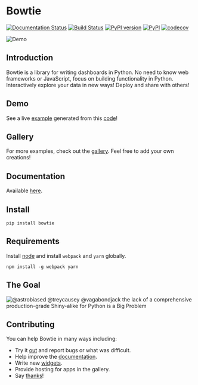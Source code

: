 # Bowtie

[![Documentation Status](https://readthedocs.org/projects/bowtie-py/badge/?version=latest)](http://bowtie-py.readthedocs.io/en/latest/?badge=latest)
[![Build Status](https://travis-ci.org/jwkvam/bowtie.svg?branch=master)](https://travis-ci.org/jwkvam/bowtie)
[![PyPI version](https://badge.fury.io/py/bowtie.svg)](https://badge.fury.io/py/bowtie)
[![PyPI](https://img.shields.io/pypi/pyversions/bowtie.svg)](https://pypi.python.org/pypi/bowtie/)
[![codecov](https://codecov.io/gh/jwkvam/bowtie/branch/master/graph/badge.svg)](https://codecov.io/gh/jwkvam/bowtie)

![Demo](https://cloud.githubusercontent.com/assets/86304/20045988/69e5678a-a45a-11e6-853b-7f60a615c9da.gif)

## Introduction

Bowtie is a library for writing dashboards in Python.
No need to know web frameworks or JavaScript, focus on building functionality in Python.
Interactively explore your data in new ways!
Deploy and share with others!

## Demo

See a live [example](https://bowtie-demo.herokuapp.com/) generated from this [code](https://github.com/jwkvam/bowtie-demo/blob/master/example.py)!

## Gallery

For more examples, check out the [gallery](https://github.com/jwkvam/bowtie/wiki/Gallery). Feel free to add your own creations!

## Documentation

Available [here](http://bowtie-py.readthedocs.io/en/latest/).

## Install

```
pip install bowtie
```

## Requirements

Install [node](https://nodejs.org/en/) and install `webpack` and `yarn` globally.

```
npm install -g webpack yarn
```

## The Goal

![@astrobiased @treycausey @vagabondjack the lack of a comprehensive production-grade Shiny-alike for Python is a Big Problem](https://cloud.githubusercontent.com/assets/86304/18606859/8ced55a6-7c70-11e6-8b5e-fba0ffcd78da.png)

## Contributing

You can help Bowtie in many ways including:
- Try it [out](http://bowtie-py.readthedocs.io/en/latest/quickstart.html) and report bugs or what was difficult.
- Help improve the [documentation](https://github.com/jwkvam/bowtie/tree/master/doc).
- Write new [widgets](http://bowtie-py.readthedocs.io/en/latest/newcomponents.html).
- Provide hosting for apps in the gallery.
- Say [thanks](https://saythanks.io/to/jwkvam)!
